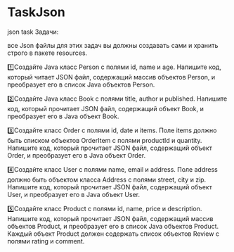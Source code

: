 # TaskJson
json task
Задачи:

 все Json файлы для этих задач вы должны создавать сами и хранить строго в пакете resources.

1️⃣Создайте Java класс Person с полями id, name и age. Напишите код, который читает JSON файл, содержащий массив объектов Person, и преобразует его в список Java объектов Person.

2️⃣Создайте Java класс Book с полями title, author и published. Напишите код, который прочитает JSON файл, содержащий объект Book, и преобразует его в Java объект Book.

3️⃣Создайте класс Order с полями id, date и items. Поле items должно быть списком объектов OrderItem с полями productId и quantity. Напишите код, который прочитает JSON файл, содержащий объект Order, и преобразует его в Java объект Order.

4️⃣Создайте класс User с полями name, email и address. Поле address должно быть объектом класса Address с полями street, city и zip. Напишите код, который прочитает JSON файл, содержащий объект User, и преобразует его в Java объект User.

5️⃣Создайте класс Product с полями id, name, price и description. Напишите код, который прочитает JSON файл, содержащий массив объектов Product, и преобразует его в список Java объектов Product. Каждый объект Product должен содержать список объектов Review с полями rating и comment.
